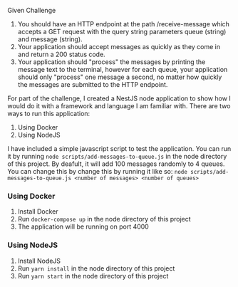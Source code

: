 Given Challenge
1. You should have an HTTP endpoint at the path /receive-message which accepts a GET request with the query string parameters queue (string) and message (string).
2. Your application should accept messages as quickly as they come in and return a 200 status code.
3. Your application should "process" the messages by printing the message text to the terminal, however for each queue, your application should only "process" one message a second, no matter how quickly the messages are submitted to the HTTP endpoint.

For part of the challenge, I created a NestJS node application to show how I would do it
with a framework and language I am familiar with. There are two ways to run this application:
1. Using Docker
2. Using NodeJS

I have included a simple javascript script to test the application. You can run it by
running `node scripts/add-messages-to-queue.js` in the node directory of this project.
By deafult, it will add 100 messages randomly to 4 queues. You can change this by 
change this by running it like so: 
`node scripts/add-messages-to-queue.js <number of messages> <number of queues>`

### Using Docker
1. Install Docker
2. Run `docker-compose up` in the node directory of this project
3. The application will be running on port 4000

### Using NodeJS
1. Install NodeJS
2. Run `yarn install` in the node directory of this project
3. Run `yarn start` in the node directory of this project

